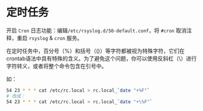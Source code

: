 # 定时任务
开启 `Cron` 日志功能：编辑`/etc/rsyslog.d/50-default.conf`，将 `#cron` 取消注释，重启 `rsyslog` & `cron` 服务。

在定时任务中，百分号（%）和括号（()）等字符都被视为特殊字符，它们在crontab语法中具有特殊的含义。为了避免这个问题，你可以使用反斜杠（\）进行字符转义，或者将整个命令包含在引号中。

如：
```sh
54 23 * * * cat /etc/rc.local > rc.local_`date "+%F"`
# 改成：
54 23 * * * cat /etc/rc.local > rc.local_`date "+\%F"`
```